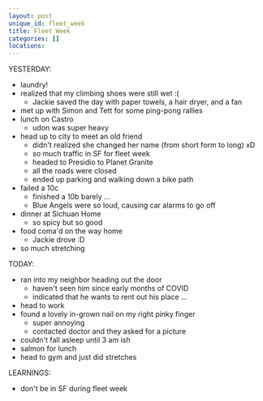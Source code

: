 ```yaml
---
layout: post
unique_id: fleet_week
title: Fleet Week
categories: []
locations: 
---
```


YESTERDAY:
* laundry!
* realized that my climbing shoes were still wet :(
  * Jackie saved the day with paper towels, a hair dryer, and a fan
* met up with Simon and Tett for some ping-pong rallies
* lunch on Castro
  * udon was super heavy
* head up to city to meet an old friend
  * didn't realized she changed her name (from short form to long) xD
  * so much traffic in SF for fleet week
  * headed to Presidio to Planet Granite
  * all the roads were closed
  * ended up parking and walking down a bike path
* failed a 10c
  * finished a 10b barely ...
  * Blue Angels were so loud, causing car alarms to go off
* dinner at Sichuan Home
  * so spicy but so good
* food coma'd on the way home
  * Jackie drove :D
* so much stretching

TODAY:
* ran into my neighbor heading out the door
  * haven't seen him since early months of COVID
  * indicated that he wants to rent out his place ...
* head to work
* found a lovely in-grown nail on my right pinky finger
  * super annoying
  * contacted doctor and they asked for a picture
* couldn't fall asleep until 3 am ish
* salmon for lunch
* head to gym and just did stretches

LEARNINGS:
* don't be in SF during fleet week
